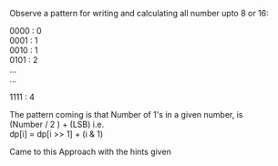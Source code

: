 Observe a pattern for writing and calculating all number upto 8 or 16: <br>

0000 : 0<br>
0001 : 1<br>
0010 : 1<br>
0101 : 2<br>
...<br>
...<br>

1111 : 4<br>

The pattern coming is that Number of 1's in a given number, is<br>
(Number / 2 ) + (LSB) i.e.<br>
dp[i] = dp[i >> 1] + (i & 1)<br>

Came to this Approach with the hints given

